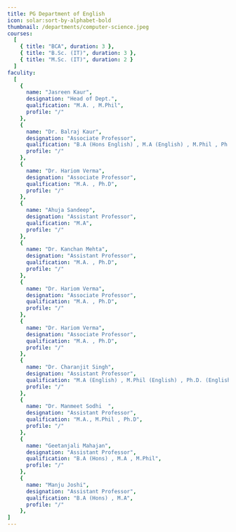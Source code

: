 ```yaml
---
title: PG Department of English
icon: solar:sort-by-alphabet-bold
thumbnail: /departments/computer-science.jpeg
courses:
  [
    { title: "BCA", duration: 3 },
    { title: "B.Sc. (IT)", duration: 3 },
    { title: "M.Sc. (IT)", duration: 2 }
  ]
faculity:
  [
    {
      name: "Jasreen Kaur",
      designation: "Head of Dept.",
      qualification: "M.A. , M.Phil",
      profile: "/"
    },
    {
      name: "Dr. Balraj Kaur",
      designation: "Associate Professor",
      qualification: "B.A (Hons English) , M.A (English) , M.Phil , Ph.D",
      profile: "/"
    },
    {
      name: "Dr. Hariom Verma",
      designation: "Associate Professor",
      qualification: "M.A. , Ph.D",
      profile: "/"
    },
    {
      name: "Ahuja Sandeep",
      designation: "Assistant Professor",
      qualification: "M.A",
      profile: "/"
    },
    {
      name: "Dr. Kanchan Mehta",
      designation: "Assistant Professor",
      qualification: "M.A. , Ph.D",
      profile: "/"
    },
    {
      name: "Dr. Hariom Verma",
      designation: "Associate Professor",
      qualification: "M.A. , Ph.D",
      profile: "/"
    },
    {
      name: "Dr. Hariom Verma",
      designation: "Associate Professor",
      qualification: "M.A. , Ph.D",
      profile: "/"
    },
    {
      name: "Dr. Charanjit Singh",
      designation: "Assistant Professor",
      qualification: "M.A (English) , M.Phil (English) , Ph.D. (English)",
      profile: "/"
    },
    {
      name: "Dr. Manmeet Sodhi	",
      designation: "Assistant Professor",
      qualification: "M.A., M.Phil , Ph.D",
      profile: "/"
    },
    {
      name: "Geetanjali Mahajan",
      designation: "Assistant Professor",
      qualification: "B.A (Hons) , M.A , M.Phil",
      profile: "/"
    },
    {
      name: "Manju Joshi",
      designation: "Assistant Professor",
      qualification: "B.A (Hons) , M.A",
      profile: "/"
    },
]
---
```

